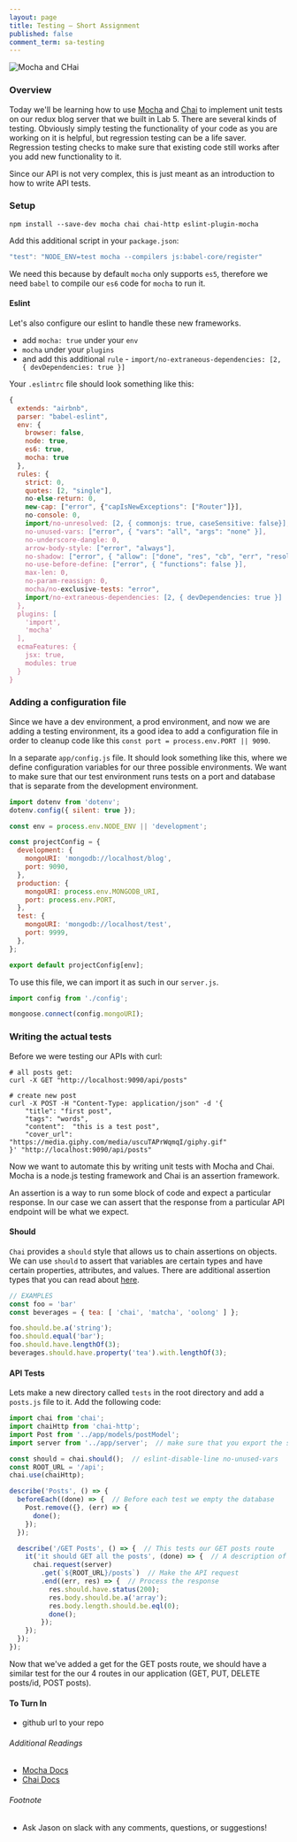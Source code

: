 ```yaml
---
layout: page
title: Testing — Short Assignment
published: false
comment_term: sa-testing
---
```


![Mocha and CHai](http://i.imgur.com/XHXkjS4.png)

### Overview

Today we'll be learning how to use [Mocha](https://mochajs.org/) and [Chai](http://chaijs.com/) to implement unit tests on our redux blog server that we built in Lab 5. There are several kinds of testing. Obviously simply testing the functionality of your code as you are working on it is helpful, but regression testing can be a life saver.  Regression testing checks to make sure that existing code still works after you add new functionality to it.

Since our API is not very complex, this is just meant as an introduction to how to write API tests.

### Setup

```shell
npm install --save-dev mocha chai chai-http eslint-plugin-mocha
```

Add this additional script in your `package.json`:

```javascript
"test": "NODE_ENV=test mocha --compilers js:babel-core/register"
```

We need this because by default `mocha` only supports `es5`, therefore we need `babel` to compile our `es6` code for `mocha` to run it.

#### Eslint

Let's also configure our eslint to handle these new frameworks.

* add `mocha: true` under your `env`
* `mocha` under your `plugins`
* and add this additional `rule` - `import/no-extraneous-dependencies: [2, { devDependencies: true }]`

Your `.eslintrc` file should look something like this:

```javascript
{
  extends: "airbnb",
  parser: "babel-eslint",
  env: {
    browser: false,
    node: true,
    es6: true,
    mocha: true
  },
  rules: {
    strict: 0,
    quotes: [2, "single"],
    no-else-return: 0,
    new-cap: ["error", {"capIsNewExceptions": ["Router"]}],
    no-console: 0,
    import/no-unresolved: [2, { commonjs: true, caseSensitive: false}],
    no-unused-vars: ["error", { "vars": "all", "args": "none" }],
    no-underscore-dangle: 0,
    arrow-body-style: ["error", "always"],
    no-shadow: ["error", { "allow": ["done", "res", "cb", "err", "resolve", "reject"] }],
    no-use-before-define: ["error", { "functions": false }],
    max-len: 0,
    no-param-reassign: 0,
    mocha/no-exclusive-tests: "error",
    import/no-extraneous-dependencies: [2, { devDependencies: true }]
  },
  plugins: [
    'import',
    'mocha'
  ],
  ecmaFeatures: {
    jsx: true,
    modules: true
  }
}
```

### Adding a configuration file

Since we have a dev environment, a prod environment, and now we are adding a testing environment, its a good idea to add a configuration file in order to cleanup code like this `const port = process.env.PORT || 9090`.

In a separate `app/config.js` file. It should look something like this, where we define configuration variables for our three possible environments. We want to make sure that our test environment runs tests on a port and database that is separate from the development environment.

```javascript
import dotenv from 'dotenv';
dotenv.config({ silent: true });

const env = process.env.NODE_ENV || 'development';

const projectConfig = {
  development: {
    mongoURI: 'mongodb://localhost/blog',
    port: 9090,
  },
  production: {
    mongoURI: process.env.MONGODB_URI,
    port: process.env.PORT,
  },
  test: {
    mongoURI: 'mongodb://localhost/test',
    port: 9999,
  },
};

export default projectConfig[env];
```

To use this file, we can import it as such in our `server.js`.

```javascript
import config from './config';

mongoose.connect(config.mongoURI);
```

### Writing the actual tests

Before we were testing our APIs with curl:

```shell
# all posts get:
curl -X GET "http://localhost:9090/api/posts"

# create new post
curl -X POST -H "Content-Type: application/json" -d '{
    "title": "first post",
    "tags": "words",
    "content":  "this is a test post",
    "cover_url": "https://media.giphy.com/media/uscuTAPrWqmqI/giphy.gif"
}' "http://localhost:9090/api/posts"

```

Now we want to automate this by writing unit tests with Mocha and Chai. Mocha is a node.js testing framework and Chai is an assertion framework.

An assertion is a way to run some block of code and expect a particular response.  In our case we can assert that the response from a particular API endpoint will be what we expect.

#### Should

`Chai` provides a `should` style that allows us to chain assertions on objects. We can use `should` to assert that variables are certain types and have certain properties, attributes, and values. There are additional assertion types that you can read about [here](http://chaijs.com/guide/styles/).

```javascript
// EXAMPLES
const foo = 'bar'
const beverages = { tea: [ 'chai', 'matcha', 'oolong' ] };

foo.should.be.a('string');
foo.should.equal('bar');
foo.should.have.lengthOf(3);
beverages.should.have.property('tea').with.lengthOf(3);
```

#### API Tests

Lets make a new directory called `tests` in the root directory and add a `posts.js` file to it. Add the following code:

```javascript
import chai from 'chai';
import chaiHttp from 'chai-http';
import Post from '../app/models/postModel';
import server from '../app/server';  // make sure that you export the server

const should = chai.should();  // eslint-disable-line no-unused-vars
const ROOT_URL = '/api';
chai.use(chaiHttp);

describe('Posts', () => {
  beforeEach((done) => {  // Before each test we empty the database
    Post.remove({}, (err) => {
      done();
    });
  });

  describe('/GET Posts', () => {  // This tests our GET posts route
    it('it should GET all the posts', (done) => {  // A description of what should happen
      chai.request(server)
        .get(`${ROOT_URL}/posts`)  // Make the API request
        .end((err, res) => {  // Process the response
          res.should.have.status(200);
          res.body.should.be.a('array');
          res.body.length.should.be.eql(0);
          done();
        });
    });
  });
});
```

Now that we've added a get for the GET posts route, we should have a similar test for the our 4 routes in our application (GET, PUT, DELETE posts/id, POST posts).


#### To Turn In

- github url to your repo

###### Additional Readings

 * [Mocha Docs](https://mochajs.org/)
 * [Chai Docs](http://chaijs.com/)

###### Footnote
 * Ask Jason on slack with any comments, questions, or suggestions!
